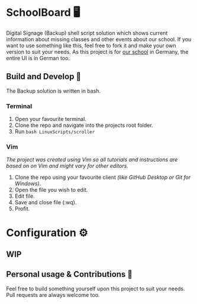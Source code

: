 # SchoolBoard 🖥️
Digital Signage (Backup) shell script solution which shows current information about missing classes and other events about our school.
If you want to use something like this, feel free to fork it and make your own version to suit your needs.
As this project is for [our school](https://www.pelizaeus.de/) in Germany, the entire UI is in German too.

## Build and Develop 🧪

The Backup solution is written in bash.

### Terminal

1.  Open your favourite terminal.
2.  Clone the repo and navigate into the projects root folder.
2.  Run `bash LinuxScripts/scroller`

### Vim
*The project was created using Vim so all tutorials and instructions are based on on Vim and might vary for other editors.*

1. Clone the repo using your favourite client *(like GitHub Desktop or Git for Windows)*.
2. Open the file you wish to edit.
3. Edit file.
4. Save and close file (:wq).
5. Profit.

# Configuration ⚙

## WIP

## Personal usage & Contributions 🧩

Feel free to build something yourself upon this project to suit your needs.
Pull requests are always welcome too.
